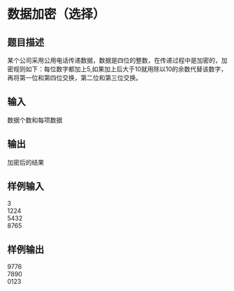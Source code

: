  # 数据加密（选择）  
  
 ## 题目描述  
 某个公司采用公用电话传递数据，数据是四位的整数，在传递过程中是加密的，加密规则如下：每位数字都加上5,如果加上后大于10就用除以10的余数代替该数字，再将第一位和第四位交换，第二位和第三位交换。  
   
 ## 输入  
 数据个数和每项数据  
   
 ## 输出  
 加密后的结果  
   
 ## 样例输入  
 3  
 1224  
 5432  
 8765  
 ## 样例输出  
 9776  
 7890  
 0123  
   
  

